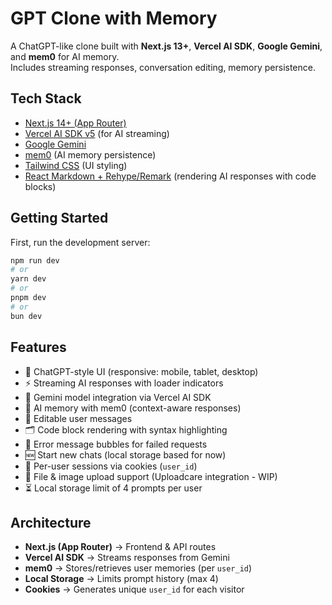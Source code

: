 # GPT Clone with Memory 

A ChatGPT-like clone built with **Next.js 13+**, **Vercel AI SDK**, **Google Gemini**, and **mem0** for AI memory.  
Includes streaming responses, conversation editing, memory persistence.

## Tech Stack

- [Next.js 14+ (App Router)](https://nextjs.org/)
- [Vercel AI SDK v5](https://sdk.vercel.ai/docs) (for AI streaming)
- [Google Gemini](https://ai.google.dev/)
- [mem0](https://mem0.ai/) (AI memory persistence)
- [Tailwind CSS](https://tailwindcss.com/) (UI styling)
- [React Markdown + Rehype/Remark](https://github.com/remarkjs/react-markdown) (rendering AI responses with code blocks)


## Getting Started

First, run the development server:

```bash
npm run dev
# or
yarn dev
# or
pnpm dev
# or
bun dev
```

## Features

- 💬 ChatGPT-style UI (responsive: mobile, tablet, desktop)
- ⚡ Streaming AI responses with loader indicators
- 🤖 Gemini model integration via Vercel AI SDK
- 🧠 AI memory with mem0 (context-aware responses)
- 📝 Editable user messages
- 🗂 Code block rendering with syntax highlighting
- 🚨 Error message bubbles for failed requests
- 🆕 Start new chats (local storage based for now)
- 🔐 Per-user sessions via cookies (`user_id`)
- 📂 File & image upload support (Uploadcare integration - WIP)
- ⏳ Local storage limit of 4 prompts per user

## Architecture

- **Next.js (App Router)** → Frontend & API routes
- **Vercel AI SDK** → Streams responses from Gemini
- **mem0** → Stores/retrieves user memories (per `user_id`)
- **Local Storage** → Limits prompt history (max 4)
- **Cookies** → Generates unique `user_id` for each visitor

